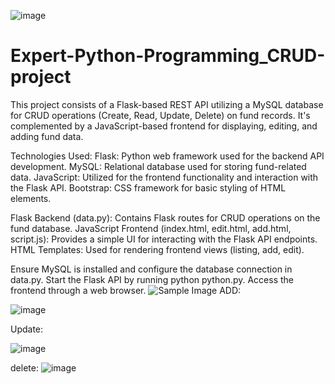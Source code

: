 ![image](https://github.com/raoanushka/Expert-Python-Programming_CRUD-project/assets/114872620/e7497ab7-15d0-4198-a474-33814a276aa9)
# Expert-Python-Programming_CRUD-project

This project consists of a Flask-based REST API utilizing a MySQL database for CRUD operations (Create, Read, Update, Delete) on fund records. It's complemented by a JavaScript-based frontend for displaying, editing, and adding fund data.

Technologies Used:
Flask: Python web framework used for the backend API development.
MySQL: Relational database used for storing fund-related data.
JavaScript: Utilized for the frontend functionality and interaction with the Flask API.
Bootstrap: CSS framework for basic styling of HTML elements.

Flask Backend (data.py): Contains Flask routes for CRUD operations on the fund database.
JavaScript Frontend (index.html, edit.html, add.html, script.js): Provides a simple UI for interacting with the Flask API endpoints.
HTML Templates: Used for rendering frontend views (listing, add, edit).

Ensure MySQL is installed and configure the database connection in data.py.
Start the Flask API by running python python.py.
Access the frontend through a web browser.
![Sample Image](https://github.com/raoanushka/Expert-Python-Programming_CRUD-project/assets/114872620/d7353eec-d8b2-4fab-9ef3-e3d6eeb0e019.jpg)
ADD:

![image](https://github.com/raoanushka/Expert-Python-Programming_CRUD-project/assets/114872620/841638ab-07c9-4867-abac-1a4ef6fb7148.jpg)

Update:

![image](https://github.com/raoanushka/Expert-Python-Programming_CRUD-project/assets/114872620/8ffb6712-1f54-428a-8908-00405521534d.jpg)

delete:
![image](https://github.com/raoanushka/Expert-Python-Programming_CRUD-project/assets/114872620/eabb6e8d-9c54-47ed-866c-efccea5e342b.jpg)





